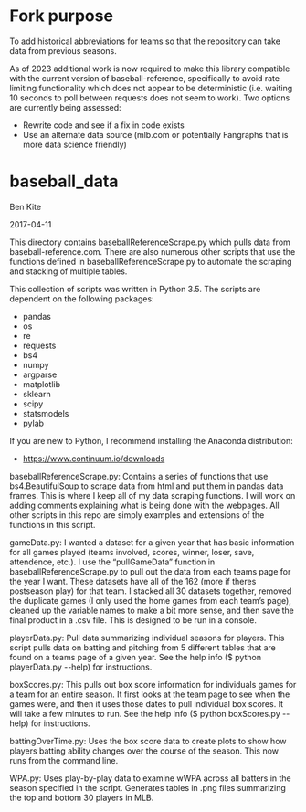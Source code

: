 # Fork purpose
To add historical abbreviations for teams so that the repository can take data from previous seasons.

As of 2023 additional work is now required to make this library compatible with the current version of baseball-reference, specifically to avoid rate limiting functionality which does not appear to be deterministic (i.e. waiting 10 seconds to poll between requests does not seem to work). Two options are currently being assessed:

* Rewrite code and see if a fix in code exists
* Use an alternate data source (mlb.com or potentially Fangraphs that is more data science friendly)
 
# baseball_data

Ben Kite

2017-04-11

This directory contains baseballReferenceScrape.py which pulls data
from baseball-reference.com. There are also numerous other scripts
that use the functions defined in baseballReferenceScrape.py to
automate the scraping and stacking of multiple tables.

This collection of scripts was written in Python 3.5.
The scripts are dependent on the following packages:
- pandas
- os
- re
- requests
- bs4
- numpy
- argparse
- matplotlib
- sklearn
- scipy
- statsmodels
- pylab

If you are new to Python, I recommend installing the Anaconda distribution:
- https://www.continuum.io/downloads

baseballReferenceScrape.py:
Contains a series of functions that use bs4.BeautifulSoup to scrape
data from html and put them in pandas data frames.  This is where I
keep all of my data scraping functions.  I will work on adding
comments explaining what is being done with the webpages. All other
scripts in this repo are simply examples and extensions of the
functions in this script.

gameData.py:
I wanted a dataset for a given year that has basic information for all
games played (teams involved, scores, winner, loser, save, attendence,
etc.). I use the “pullGameData” function in baseballReferenceScrape.py
to pull out the data from each teams page for the year I want.  These
datasets have all of the 162 (more if theres postseason play) for that
team.  I stacked all 30 datasets together, removed the duplicate games
(I only used the home games from each team’s page), cleaned up the
variable names to make a bit more sense, and then save the final
product in a .csv file.  This is designed to be run in a console.

playerData.py:
Pull data summarizing individual seasons for players.  This script
pulls data on batting and pitching from 5 different tables that are
found on a teams page of a given year.  See the help info ($ python
playerData.py --help) for instructions.

boxScores.py:
This pulls out box score information for individuals games for a team
for an entire season. It first looks at the team page to see when the
games were, and then it uses those dates to pull individual box
scores. It will take a few minutes to run. See the help info ($ python
boxScores.py --help) for instructions.

battingOverTime.py:
Uses the box score data to create plots to show how players batting
ability changes over the course of the season. This now runs from the
command line.

WPA.py:
Uses play-by-play data to examine wWPA across all batters in the
season specified in the script. Generates tables in .png files
summarizing the top and bottom 30 players in MLB.
